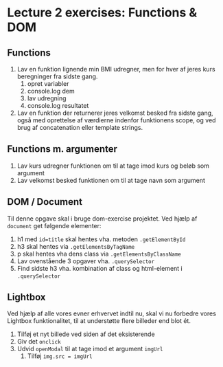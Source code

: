 # Lecture 2 exercises: Functions & DOM

## Functions

1. Lav en funktion lignende min BMI udregner, men for hver af jeres kurs beregninger fra sidste gang.
   1. opret variabler
   2. console.log dem
   3. lav udregning
   4. console.log resultatet
2. Lav en funktion der returnerer jeres velkomst besked fra sidste gang, også med oprettelse af værdierne indenfor funktionens scope, og ved brug af concatenation eller template strings.

## Functions m. argumenter

1. Lav kurs udregner funktionen om til at tage imod kurs og beløb som argument
2. Lav velkomst besked funktionen om til at tage navn som argument

## DOM / Document

Til denne opgave skal i bruge dom-exercise projektet.
Ved hjælp af `document` get følgende elementer:

1. h1 med `id=title` skal hentes vha. metoden `.getElementById`
2. h3 skal hentes via `.getElementsByTagName`
3. p skal hentes vha dens class via `.getElementsByClassName`
4. Lav ovenstående 3 opgaver vha. `.querySelector`
5. Find sidste h3 vha. kombination af class og html-element i `.querySelector`

## Lightbox

Ved hjælp af alle vores evner erhvervet indtil nu, skal vi nu forbedre vores Lightbox funktionalitet, til at understøtte flere billeder end blot ét.

1. Tilføj et nyt billede ved siden af det eksisterende
2. Giv det `onclick`
3. Udvid `openModal` til at tage imod et argument `imgUrl`
   1. Tilføj `img.src = imgUrl`
